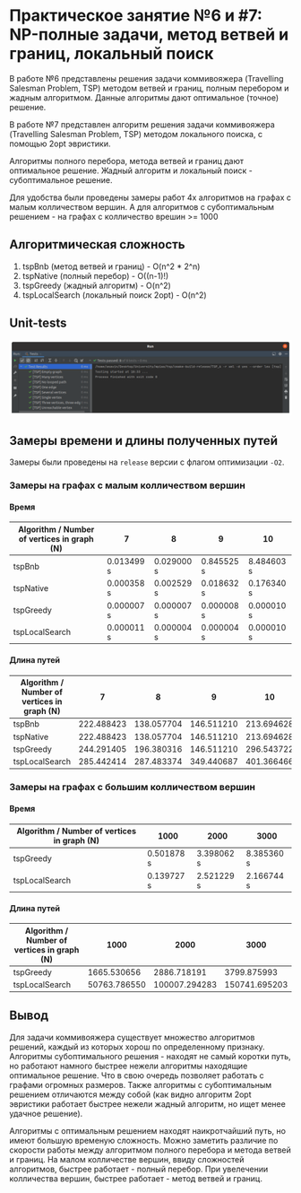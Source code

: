 # Практическое занятие №6 и #7: NP-полные задачи, метод ветвей и границ, локальный поиск

В работе №6 представлены решения задачи коммивояжера (Travelling Salesman Problem, TSP) методом ветвей и границ, 
полным перебором и жадным алгоритмом. Данные алгоритмы дают оптимальное (точное) решение. 

В работе №7 представлен алгоритм решения задачи коммивояжера (Travelling Salesman Problem, TSP) методом 
локального поиска, с помощью 2opt эвристики. 

Алгоритмы полного перебора, метода ветвей и границ дают оптимальное решение. Жадный алгоритм и локальный поиск -
субоптимальное решение. 

Для удобства были проведены замеры работ 4х алгоритмов на графах с малым колличеством вершин. А для алгоритмов с
субоптимальным решением - на графах с колличество врешин >= 1000

## Алгоритмическая сложность 

1. tspBnb (метод ветвей и границ) - O(n^2 * 2^n)
2. tspNative (полный перебор) - O((n-1)!)
3. tspGreedy (жадный алгоритм) - O(n^2)
4. tspLocalSearch (локальный поиск 2opt) - O(n^2) 


## Unit-tests

![tests](images/unit-tests.png)

## Замеры времени и длины полученных путей

Замеры были проведены на `release` версии с флагом оптимизации `-O2`.

### Замеры на графах с малым колличеством вершин

#### Время

| Algorithm / Number of vertices in graph (N) | 7          | 8          | 9          | 10         |
|---------------------------------------------|------------|------------|------------|------------|
| tspBnb                                      | 0.013499 s | 0.029000 s | 0.845525 s | 8.484603 s |    
| tspNative                                   | 0.000358 s | 0.002529 s | 0.018632 s | 0.176340 s |
| tspGreedy                                   | 0.000007 s | 0.000007 s | 0.000008 s | 0.000010 s |
| tspLocalSearch                              | 0.000011 s | 0.000004 s | 0.000004 s | 0.000010 s |

#### Длина путей

| Algorithm / Number of vertices in graph (N) | 7          | 8          | 9          | 10         |
|---------------------------------------------|------------|------------|------------|------------|
| tspBnb                                      | 222.488423 | 138.057704 | 146.511210 | 213.694628 |    
| tspNative                                   | 222.488423 | 138.057704 | 146.511210 | 213.694628 |
| tspGreedy                                   | 244.291405 | 196.380316 | 146.511210 | 296.543722 |
| tspLocalSearch                              | 285.442414 | 287.483374 | 349.440687 | 401.366466 |

### Замеры на графах с большим колличеством вершин

#### Время

| Algorithm / Number of vertices in graph (N) | 1000       | 2000       | 3000       | 
|---------------------------------------------|------------|------------|------------|
| tspGreedy                                   | 0.501878 s | 3.398062 s | 8.385360 s |    
| tspLocalSearch                              | 0.139727 s | 2.521229 s | 2.166744 s |

#### Длина путей

| Algorithm / Number of vertices in graph (N) | 1000         | 2000          | 3000          |
|---------------------------------------------|--------------|---------------|---------------|
| tspGreedy                                   | 1665.530656  | 2886.718191   | 3799.875993   |    
| tspLocalSearch                              | 50763.786550 | 100007.294283 | 150741.695203 |

## Вывод

Для задачи коммивояжера существует множество алгоритмов решений, каждый из которых хорош по определенному признаку.
Алгоритмы субоптимального решения - находят не самый коротки путь, но работают намного быстрее нежели алгоритмы
находящие оптимальное решение. Что в свою очередь позволяет работать с графами огромных размеров. 
Также алгоритмы с субоптимальным решением отличаются между собой (как видно алгоритм 2opt эвристики работает быстрее
нежели жадный алгоритм, но ищет менее удачное решение). 

Алгоритмы с оптимальным решением находят наикротчайший путь, но имеют большую временую сложность. Можно заметить
различие по скорости работы между алгоритмом полного перебора и метода ветвей и границ. На малом колличестве вершин,
ввиду сложностей алгоритмов, быстрее работает - полный перебор. При увелечении колличества вершин, быстрее работает -
метод ветвей и границ.

